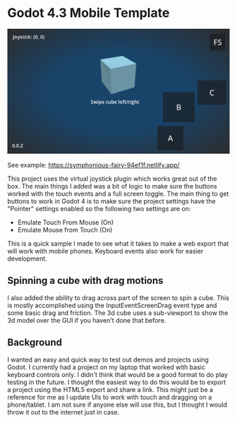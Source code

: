 # Godot 4.3 Mobile Template

![Screenshot](./readme.png)

See example: https://symphonious-fairy-94ef1f.netlify.app/

This project uses the virtual joystick plugin which works great out of the box. The main things I added was a bit of logic to make sure the buttons worked with the touch events and a full screen toggle. The main thing to get buttons to work in Godot 4 is to make sure the project settings have the "Pointer" settings enabled so the following two settings are on:

- Emulate Touch From Mouse (On)
- Emulate Mouse from Touch (On)

This is a quick sample I made to see what it takes to make a web export that will work with mobile phones. Keyboard events also work for easier development.

## Spinning a cube with drag motions

I also added the ability to drag across part of the screen to spin a cube. This is mostly accomplished using the InputEventScreenDrag event type and some basic drag and friction. The 3d cube uses a sub-viewport to show the 3d model over the GUI if you haven't done that before.


## Background

I wanted an easy and quick way to test out demos and projects using Godot. I currently had a project on my laptop that worked with basic keyboard controls only. I didn't think that would be a good format to do play testing in the future. I thought the easiest way to do this would be to export a project using the HTML5 export and share a link. This might just be a reference for me as I update UIs to work with touch and dragging on a phone/tablet. I am not sure if anyone else will use this, but I thought I would throw it out to the internet just in case.
